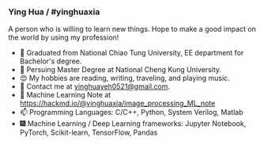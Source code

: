 ### Ying Hua / #yinghuaxia

<!--
**yinghua8/yinghua8** is a ✨ _special_ ✨ repository because its `README.md` (this file) appears on your GitHub profile.

Here are some ideas to get you started:
-->
A person who is willing to learn new things. Hope to make a good impact on the world by using my profession!

- 🌱 Graduated from National Chiao Tung University, EE department for Bachelor's degree.
- 👯 Persuing Master Degree at National Cheng Kung University.
- 😍 My hobbies are reading, writing, traveling, and playing music.
- 💌 Contact me at yinghuayeh0521@gmail.com.
- 📓 Machine Learning Note at https://hackmd.io/@yinghuaxia/image_processing_ML_note
- 📫 Programming Languages: C/C++, Python, System Verilog, Matlab
- 🎆 Machine Learning / Deep Learning frameworks: Jupyter Notebook, PyTorch, Scikit-learn, TensorFlow, Pandas
